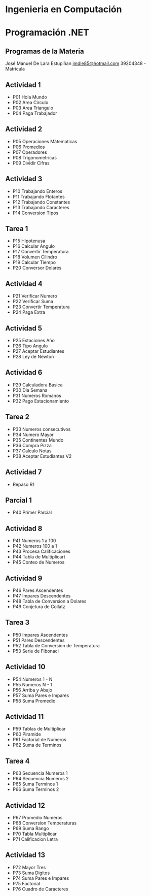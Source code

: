 # Ingenieria en Computación
# Programación .NET

## Programas de la Materia

José Manuel De Lara Estupiñan
jmdle85@hotmail.com
39204348 - Matricula

## Actividad 1
- P01 Hola Mundo
- P02 Area Circulo
- P03 Area Triangulo
- P04 Paga Trabajador

## Actividad 2
- P05 Operaciones Mátematicas
- P06 Promedios
- P07 Operadores
- P08 Trigonometricas
- P09 Dividir Cifras

## Actividad 3
- P10 Trabajando Enteros
- P11 Trabajando Flotantes
- P12 Trabajando Constantes
- P13 Trabajando Caracteres
- P14 Conversion Tipos

## Tarea 1
- P15 Hipotenusa
- P16 Calcular Angulo
- P17 Convertir Temperatura
- P18 Volumen Cilindro
- P19 Calcular Tiempo
- P20 Conversor Dolares

## Actividad 4
- P21 Verificar Numero
- P22 Verificar Suma
- P23 Convertir Temperatura
- P24 Paga Extra

## Actividad 5
- P25 Estaciones Año
- P26 Tipo Angulo
- P27 Aceptar Estudiantes
- P28 Ley de Newton

## Actividad 6
- P29 Calculadora Basica
- P30 Dia Semana
- P31 Numeros Romanos
- P32 Pago Estacionamiento

## Tarea 2
- P33 Numeros consecutivos
- P34 Numero Mayor
- P35 Continentes Mundo
- P36 Compra Pizza
- P37 Calculo Notas
- P38 Aceptar Estudiantes V2

## Actividad 7
- Repaso R1

## Parcial 1
- P40 Primer Parcial

## Actividad 8
- P41 Numeros 1 a 100
- P42 Numeros 100 a 1
- P43 Procesa Calificaciones
- P44 Tabla de Multiplicart
- P45 Conteo de Numeros

## Actividad 9
- P46 Pares Ascendentes
- P47 Impares Descendentes
- P48 Tabla de Conversion a Dolares
- P49 Conjetura de Collatz

## Tarea 3
- P50 Impares Ascendentes
- P51 Pares Descendentes
- P52 Tabla de Conversion de Temperatura
- P53 Serie de Fibonaci

## Actividad 10
- P54 Numeros 1 - N
- P55 Numeros N - 1
- P56 Arriba y Abajo
- P57 Suma Pares e Impares
- P58 Suma Promedio

## Actividad 11
- P59 Tablas de Multiplicar
- P60 Piramide
- P61 Factorial de Numeros
- P62 Suma de Terminos

## Tarea 4
- P63 Secuencia Numeros 1
- P64 Secuencia Numeros 2
- P65 Suma Terminos 1
- P66 Suma Terminos 2

## Actividad 12
- P67 Promedio Numeros
- P68 Conversion Temperaturas
- P69 Suma Rango
- P70 Tabla Multiplicar
- P71 Calificacion Letra

## Actividad 13
- P72 Mayor Tres
- P73 Suma Digitos
- P74 Suma Pares e Impares
- P75 Factorial
- P76 Cuadro de Caracteres
